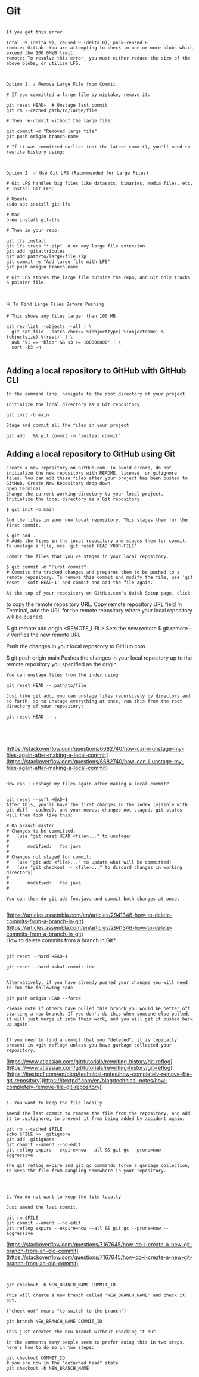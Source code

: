 

# Git



```

If you get this error

Total 39 (delta 9), reused 0 (delta 0), pack-reused 0
remote: GitLab: You are attempting to check in one or more blobs which exceed the 100.0MiB limit:
remote: To resolve this error, you must either reduce the size of the above blobs, or utilize LFS.



Option 1: ⚠️ Remove Large File from Commit

# If you committed a large file by mistake, remove it:

git reset HEAD~  # Unstage last commit
git rm --cached path/to/large/file

# Then re-commit without the large file:

git commit -m "Removed large file"
git push origin branch-name

# If it was committed earlier (not the latest commit), you'll need to rewrite history using:



Option 2: ✅ Use Git LFS (Recommended for Large Files)

# Git LFS handles big files like datasets, binaries, media files, etc.
# Install Git LFS:

# Ubuntu
sudo apt install git-lfs

# Mac
brew install git-lfs

# Then in your repo:

git lfs install
git lfs track "*.zip"  # or any large file extension
git add .gitattributes
git add path/to/large/file.zip
git commit -m "Add large file with LFS"
git push origin branch-name

# Git LFS stores the large file outside the repo, and Git only tracks a pointer file.



🔍 To Find Large Files Before Pushing:

# This shows any files larger than 100 MB.

git rev-list --objects --all | \
  git cat-file --batch-check='%(objecttype) %(objectname) %(objectsize) %(rest)' | \
  awk '$1 == "blob" && $3 >= 100000000' | \
  sort -k3 -n


```


## Adding a local repository to GitHub with GitHub CLI  

    In the command line, navigate to the root directory of your project.

    Initialize the local directory as a Git repository.

    git init -b main

    Stage and commit all the files in your project

    git add . && git commit -m "initial commit"




## Adding a local repository to GitHub using Git  

    Create a new repository on GitHub.com. To avoid errors, do not initialize the new repository with README, license, or gitignore files. You can add these files after your project has been pushed to GitHub. Create New Repository drop-down
    Open Terminal.
    Change the current working directory to your local project.
    Initialize the local directory as a Git repository.

    $ git init -b main

    Add the files in your new local repository. This stages them for the first commit.

    $ git add .
    # Adds the files in the local repository and stages them for commit. To unstage a file, use 'git reset HEAD YOUR-FILE'.

    Commit the files that you've staged in your local repository.

    $ git commit -m "First commit"
    # Commits the tracked changes and prepares them to be pushed to a remote repository. To remove this commit and modify the file, use 'git reset --soft HEAD~1' and commit and add the file again.

    At the top of your repository on GitHub.com's Quick Setup page, click 

to copy the remote repository URL. Copy remote repository URL field
In Terminal, add the URL for the remote repository where your local repository will be pushed.

$ git remote add origin  <REMOTE_URL> 
Sets the new remote
$ git remote -v
Verifies the new remote URL

Push the changes in your local repository to GitHub.com.

$ git push origin main
Pushes the changes in your local repository up to the remote repository you specified as the origin













```
You can unstage files from the index using

git reset HEAD -- path/to/file

Just like git add, you can unstage files recursively by directory and so forth, so to unstage everything at once, run this from the root directory of your repository:

git reset HEAD -- .





```


[https://stackoverflow.com/questions/6682740/how-can-i-unstage-my-files-again-after-making-a-local-commit](https://stackoverflow.com/questions/6682740/how-can-i-unstage-my-files-again-after-making-a-local-commit)  


```

How can I unstage my files again after making a local commit?


git reset --soft HEAD~1 
After this, you'll have the first changes in the index (visible with git diff --cached), and your newest changes not staged. git status will then look like this:

# On branch master
# Changes to be committed:
#   (use "git reset HEAD <file>..." to unstage)
#
#       modified:   foo.java
#
# Changes not staged for commit:
#   (use "git add <file>..." to update what will be committed)
#   (use "git checkout -- <file>..." to discard changes in working directory)
#
#       modified:   foo.java
#

You can then do git add foo.java and commit both changes at once.


```

[https://articles.assembla.com/en/articles/2941346-how-to-delete-commits-from-a-branch-in-git](https://articles.assembla.com/en/articles/2941346-how-to-delete-commits-from-a-branch-in-git)  
How to delete commits from a branch in Git?

```

git reset --hard HEAD~1

git reset --hard <sha1-commit-id>


Alternatively, if you have already pushed your changes you will need to run the following code

git push origin HEAD --force 

Please note if others have pulled this branch you would be better off starting a new branch. If you don't do this when someone else pulled, it will just merge it into their work, and you will get it pushed back up again.


If you need to find a commit that you "deleted", it is typically present in <git reflog> unless you have garbage collected your repository.

```

[https://www.atlassian.com/git/tutorials/rewriting-history/git-reflog](https://www.atlassian.com/git/tutorials/rewriting-history/git-reflog)  
[https://itextpdf.com/en/blog/technical-notes/how-completely-remove-file-git-repository](https://itextpdf.com/en/blog/technical-notes/how-completely-remove-file-git-repository)  

```

1. You want to keep the file locally

Amend the last commit to remove the file from the repository, and add it to .gitignore, to prevent it from being added by accident again.

git rm --cached $FILE
echo $FILE >> .gitignore
git add .gitignore
git commit --amend --no-edit
git reflog expire --expire=now --all && git gc --prune=now --aggressive

The git reflog expire and git gc commands force a garbage collection, to keep the file from dangling somewhere in your repository.




2. You do not want to keep the file locally

Just amend the last commit.

git rm $FILE
git commit --amend --no-edit
git reflog expire --expire=now --all && git gc --prune=now --aggressive

```



[https://stackoverflow.com/questions/7167645/how-do-i-create-a-new-git-branch-from-an-old-commit](https://stackoverflow.com/questions/7167645/how-do-i-create-a-new-git-branch-from-an-old-commit)  

```


git checkout -b NEW_BRANCH_NAME COMMIT_ID

This will create a new branch called 'NEW_BRANCH_NAME' and check it out.

("check out" means "to switch to the branch")

git branch NEW_BRANCH_NAME COMMIT_ID

This just creates the new branch without checking it out.

in the comments many people seem to prefer doing this in two steps. here's how to do so in two steps:

git checkout COMMIT_ID
# you are now in the "detached head" state
git checkout -b NEW_BRANCH_NAME


```

